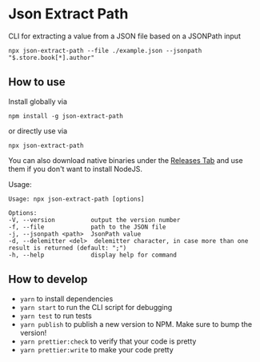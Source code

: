 # Json Extract Path

CLI for extracting a value from a JSON file based on a JSONPath input

    npx json-extract-path --file ./example.json --jsonpath "$.store.book[*].author"

## How to use

Install globally via

    npm install -g json-extract-path

or directly use via

    npx json-extract-path

You can also download native binaries under the [Releases Tab](https://github.com/lukasbach/json-extract-path/releases) and use them if you don't want to install NodeJS.

Usage:

    Usage: npx json-extract-path [options]

    Options:
    -V, --version          output the version number
    -f, --file             path to the JSON file
    -j, --jsonpath <path>  JsonPath value
    -d, --delemitter <del>  delemitter character, in case more than one result is returned (default: ";")
    -h, --help             display help for command

## How to develop

- `yarn` to install dependencies
- `yarn start` to run the CLI script for debugging
- `yarn test` to run tests
- `yarn publish` to publish a new version to NPM. Make sure to bump the version!
- `yarn prettier:check` to verify that your code is pretty
- `yarn prettier:write` to make your code pretty
